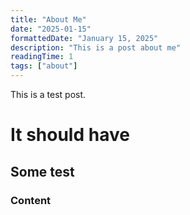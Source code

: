 ```yaml
---
title: "About Me"
date: "2025-01-15"
formattedDate: "January 15, 2025"
description: "This is a post about me"
readingTime: 1
tags: ["about"]
---
```


This is a test post.

# It should have

## Some test

### Content
